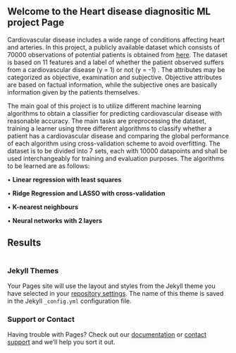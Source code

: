 ## Welcome to the Heart disease diagnositic ML project Page
Cardiovascular disease includes a wide range of conditions affecting heart and arteries. In this project, a
publicly available dataset which consists of 70000 observations of potential patients is obtained from 
[here](https://www.kaggle.com/sulianova/cardiovascular-disease-dataset). The dataset is based on 11 features and
a label of whether the patient observed suffers from a cardiovascular disease (y = 1) or not (y = -1) . The attributes may be
categorized as objective, examination and subjective. Objective attributes are based on factual information,
while the subjective ones are basically information given by the patients themselves.

The main goal of this project is to utilize different machine learning algorithms to obtain a classifier for
predicting cardiovascular disease with reasonable accuracy. The main tasks are preprocessing the dataset,
training a learner using three different algorithms to classify whether a patient has a cardiovascular disease
and comparing the global performance of each algorithm using cross-validation scheme to avoid overfitting.
The dataset is to be divided into 7 sets, each with 10000 datapoints and shall be used interchangeably for
training and evaluation purposes. The algorithms to be learned are as follows:

• **Linear regression with least squares**

• **Ridge Regression and LASSO with cross-validation**

• **K-nearest neighbours**

• **Neural networks with 2 layers**

## Results 
<a href="https://github.com/Anabaa/ECE532_FALL20_PROJECT_NabaaAli/blob/pdf/Accuracy_of_LS_R_LASSO.pdf" class="image fit" ><img src="images/marr_pic.jpg" alt=""></a>

### Jekyll Themes

Your Pages site will use the layout and styles from the Jekyll theme you have selected in your [repository settings](https://github.com/Anabaa/ECE532_FALL20_PROJECT_NabaaAli/settings). The name of this theme is saved in the Jekyll `_config.yml` configuration file.

### Support or Contact

Having trouble with Pages? Check out our [documentation](https://docs.github.com/categories/github-pages-basics/) or [contact support](https://github.com/contact) and we’ll help you sort it out.
